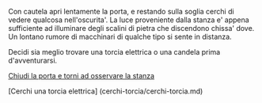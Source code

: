 Con cautela apri lentamente la porta, e restando sulla soglia cerchi di vedere
qualcosa nell'oscurita'.  La luce proveniente dalla stanza e' appena sufficiente
ad illuminare degli scalini di pietra che discendono chissa' dove. Un lontano
rumore di macchinari di qualche tipo si sente in distanza.

Decidi sia meglio trovare una torcia elettrica o una candela prima
d'avventurarsi.

[Chiudi la porta e torni ad osservare la stanza](../../libri-francesi.md)

[Cerchi una torcia elettrica] (cerchi-torcia/cerchi-torcia.md)

